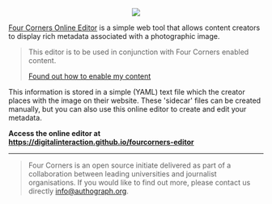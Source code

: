 <p align="center">
    <img src="https://digitalinteraction.github.io/fourcorners/docs/logo_small.png" />
</p>

[Four Corners Online Editor](https://github.com/digitalinteraction/fourcorners) is a simple web tool that allows content creators to display rich metadata associated with a photographic image.

> This editor is to be used in conjunction with Four Corners enabled content.
>
> [Found out how to enable my content](https://github.com/digitalinteraction/fourcorners) 

This information is stored in a simple (YAML) text file which the creator places with the image on their website. These 'sidecar' files can be created manually, but you can also use this online editor to create and edit your metadata.



**Access the online editor at https://digitalinteraction.github.io/fourcorners-editor**

----

> Four Corners is an open source initiate delivered as part of a collaboration between leading universities and journalist organisations. If you would like to find out more, please contact us directly <info@authograph.org>.
